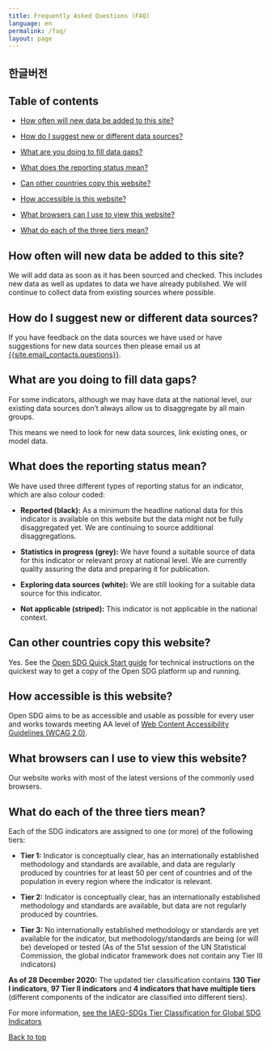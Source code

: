 ```yaml
---
title: Frequently Asked Questions (FAQ)
language: en
permalink: /faq/
layout: page
---
```


## 한글버전
## Table of contents
- [How often will new data be added to this site?](#how-often-will-new-data-be-added-to-this-site)

- [How do I suggest new or different data sources?](#how-do-i-suggest-new-or-different-data-sources)

- [What are you doing to fill data gaps?](#what-are-you-doing-to-fill-data-gaps)

- [What does the reporting status mean?](#what-does-the-reporting-status-mean)

- [Can other countries copy this website?](#can-other-countries-copy-this-website)

- [How accessible is this website?](#how-accessible-is-this-website)

- [What browsers can I use to view this website?](#what-browsers-can-i-use-to-view-this-website)

- [What do each of the three tiers mean?](#what-do-each-of-the-three-tiers-mean)

## How often will new data be added to this site?
We will add data as soon as it has been sourced and checked. This includes new data as well as updates to data we have already published. We will continue to collect data from existing sources where possible.

## How do I suggest new or different data sources?
If you have feedback on the data sources we have used or have suggestions for new data sources then please email us at <a href="mailto:{{site.email_contacts.questions}}">{{site.email_contacts.questions}}</a>.

## What are you doing to fill data gaps?
For some indicators, although we may have data at the national level, our existing data sources don’t always allow us to disaggregate by all main groups.

This means we need to look for new data sources, link existing ones, or model data.

## What does the reporting status mean?
We have used three different types of reporting status for an indicator, which are also colour coded:

- **Reported (black):** As a minimum the headline national data for this indicator is available on this website but the data might not be fully disaggregated yet. We are continuing to source additional disaggregations.

- **Statistics in progress (grey):** We have found a suitable source of data for this indicator or relevant proxy at national level. We are currently quality assuring the data and preparing it for publication.

- **Exploring data sources (white):** We are still looking for a suitable data source for this indicator.

- **Not applicable (striped):** This indicator is not applicable in the national context.


## Can other countries copy this website?
Yes. See the [Open SDG Quick Start guide](https://open-sdg.readthedocs.io/en/latest/quick-start/) for technical instructions on the quickest way to get a copy of the Open SDG platform up and running.

## How accessible is this website?
Open SDG aims to be as accessible and usable as possible for every user and works towards meeting AA level of [Web Content Accessibility Guidelines (WCAG 2.0)](https://www.gov.uk/service-manual/helping-people-to-use-your-service/understanding-wcag-20).

## What browsers can I use to view this website?
Our website works with most of the latest versions of the commonly used browsers.

## What do each of the three tiers mean?
Each of the SDG indicators are assigned to one (or more) of the following tiers:
 - **Tier 1:** Indicator is conceptually clear, has an internationally established methodology and standards are available, and data are regularly produced by countries for at least 50 per cent of countries and of the population in every region where the indicator is relevant.

 - **Tier 2:** Indicator is conceptually clear, has an internationally established methodology and standards are available, but data are not regularly produced by countries.

 - **Tier 3:** No internationally established methodology or standards are yet available for the indicator, but methodology/standards are being (or will be) developed or tested (As of the 51st session of the UN Statistical Commission, the global indicator framework does not contain any Tier III indicators)

**As of 28 December 2020:** The updated tier classification contains **130 Tier I indicators**, **97 Tier II indicators** and **4 indicators that have multiple tiers** (different components of the indicator are classified into different tiers).

For more information, [see the IAEG-SDGs Tier Classification for Global SDG Indicators](https://unstats.un.org/sdgs/iaeg-sdgs/tier-classification/)

[Back to top](#top)
